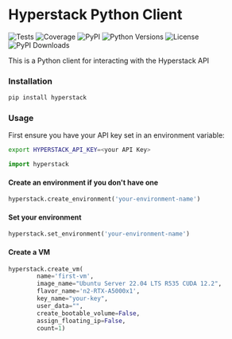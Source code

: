 # Hyperstack Python Client
![Tests](https://img.shields.io/github/actions/workflow/status/balancedscorpion/hyperstack/tests.yml?label=tests)
![Coverage](https://img.shields.io/codecov/c/github/balancedscorpion/hyperstack)
![PyPI](https://img.shields.io/pypi/v/hyperstack)
![Python Versions](https://img.shields.io/pypi/pyversions/hyperstack)
![License](https://img.shields.io/github/License/balancedscorpion/hyperstack)
![PyPI Downloads](https://img.shields.io/pypi/dm/hyperstack)

This is a Python client for interacting with the Hyperstack API

### Installation

```bash
pip install hyperstack
```

### Usage

First ensure you have your API key set in an environment variable:

```bash
export HYPERSTACK_API_KEY=<your API Key>
```

```python
import hyperstack
```

#### Create an environment if you don't have one

```python
hyperstack.create_environment('your-environment-name')  
```

#### Set your environment

```python
hyperstack.set_environment('your-environment-name')  
```

#### Create a VM
```python
hyperstack.create_vm(
        name='first-vm', 
        image_name="Ubuntu Server 22.04 LTS R535 CUDA 12.2", 
        flavor_name='n2-RTX-A5000x1', 
        key_name="your-key", 
        user_data="", 
        create_bootable_volume=False, 
        assign_floating_ip=False, 
        count=1)
```